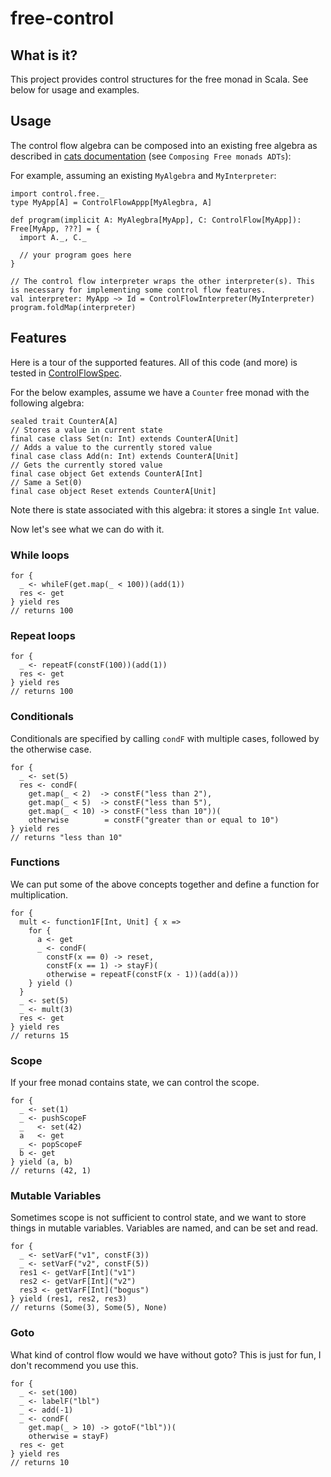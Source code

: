 # free-control

## What is it?

This project provides control structures for the free monad in Scala. See below for usage and examples.

## Usage
The control flow algebra can be composed into an existing free algebra as described in [cats documentation](http://typelevel.org/cats/datatypes/freemonad.html) (see `Composing Free monads ADTs`): 

For example, assuming an existing `MyAlgebra` and `MyInterpreter`:
```
import control.free._
type MyApp[A] = ControlFlowAppp[MyAlegbra, A]

def program(implicit A: MyAlegbra[MyApp], C: ControlFlow[MyApp]): Free[MyApp, ???] = {
  import A._, C._
  
  // your program goes here
}

// The control flow interpreter wraps the other interpreter(s). This is necessary for implementing some control flow features.
val interpreter: MyApp ~> Id = ControlFlowInterpreter(MyInterpreter)
program.foldMap(interpreter)

```

## Features
Here is a tour of the supported features. All of this code (and more) is tested in [ControlFlowSpec](https://github.com/rtitle/free-control/blob/master/src/test/scala/control/free/ControlFlowSpec.scala).

For the below examples, assume we have a `Counter` free monad with the following algebra:
```
sealed trait CounterA[A]
// Stores a value in current state
final case class Set(n: Int) extends CounterA[Unit]
// Adds a value to the currently stored value
final case class Add(n: Int) extends CounterA[Unit]
// Gets the currently stored value
final case object Get extends CounterA[Int]
// Same a Set(0)
final case object Reset extends CounterA[Unit]
```
Note there is state associated with this algebra: it stores a single `Int` value.

Now let's see what we can do with it.

### While loops
```
for {
  _ <- whileF(get.map(_ < 100))(add(1))
  res <- get
} yield res
// returns 100
```

### Repeat loops
```
for {
  _ <- repeatF(constF(100))(add(1))
  res <- get
} yield res
// returns 100
```

### Conditionals
Conditionals are specified by calling `condF` with multiple cases, followed by the otherwise case.
```
for {
  _ <- set(5)
  res <- condF(
    get.map(_ < 2)  -> constF("less than 2"),
    get.map(_ < 5)  -> constF("less than 5"),
    get.map(_ < 10) -> constF("less than 10"))(
    otherwise        = constF("greater than or equal to 10")
} yield res
// returns "less than 10"
```

### Functions
We can put some of the above concepts together and define a function for multiplication.
```
for {
  mult <- function1F[Int, Unit] { x =>
    for {
      a <- get
      _ <- condF(
        constF(x == 0) -> reset,
        constF(x == 1) -> stayF)(
        otherwise = repeatF(constF(x - 1))(add(a)))
    } yield ()
  }
  _ <- set(5)
  _ <- mult(3)
  res <- get
} yield res
// returns 15
```

### Scope
If your free monad contains state, we can control the scope.
```
for {
  _ <- set(1)
  _ <- pushScopeF
  _   <- set(42)
  a   <- get
  _ <- popScopeF
  b <- get
} yield (a, b)
// returns (42, 1)
```

### Mutable Variables
Sometimes scope is not sufficient to control state, and we want to store things in mutable variables. Variables are named, and can be set and read.
```
for {
  _ <- setVarF("v1", constF(3))
  _ <- setVarF("v2", constF(5))
  res1 <- getVarF[Int]("v1")
  res2 <- getVarF[Int]("v2")
  res3 <- getVarF[Int]("bogus")
} yield (res1, res2, res3)
// returns (Some(3), Some(5), None)
```

### Goto
What kind of control flow would we have without goto? This is just for fun, I don't recommend you use this.
```
for {
  _ <- set(100)
  _ <- labelF("lbl")
  _ <- add(-1)
  _ <- condF(
    get.map(_ > 10) -> gotoF("lbl"))(
    otherwise = stayF)
  res <- get
} yield res
// returns 10
```
